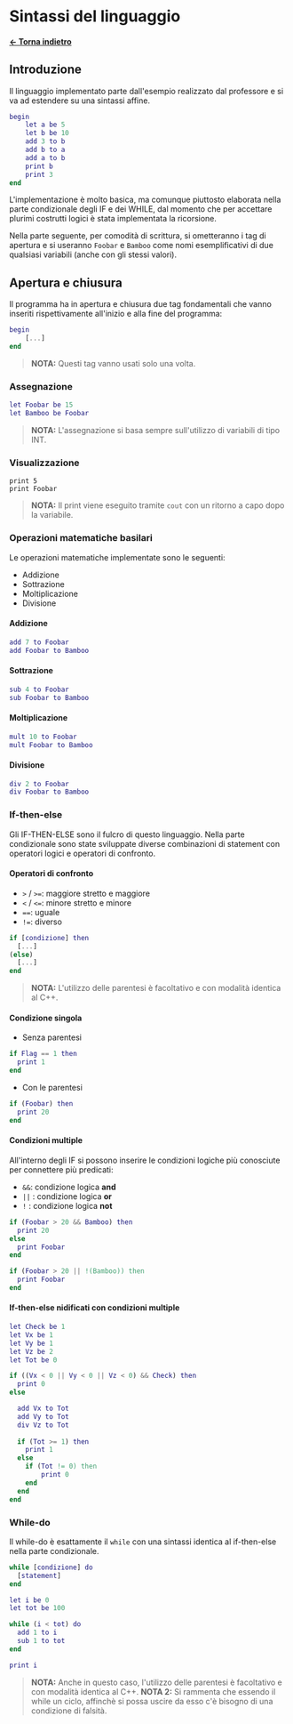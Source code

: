 # Sintassi del linguaggio

#### [← Torna indietro](./)

## Introduzione

Il linguaggio implementato parte dall'esempio realizzato dal professore e si va ad estendere su una sintassi affine.

```matlab
begin
    let a be 5
    let b be 10
    add 3 to b
    add b to a
    add a to b
    print b
    print 3
end
```

L'implementazione è molto basica, ma comunque piuttosto elaborata nella parte condizionale degli IF e dei WHILE, dal momento 
che per accettare plurimi costrutti logici è stata implementata la ricorsione. 


Nella parte seguente, per comodità di scrittura, si ometteranno i tag di apertura e si useranno `Foobar` e `Bamboo` come nomi esemplificativi di due qualsiasi variabili (anche con gli stessi valori).

## Apertura e chiusura

Il programma ha in apertura e chiusura due tag fondamentali che vanno inseriti rispettivamente all'inizio e alla fine del programma:

```matlab
begin
    [...]
end
```

> **NOTA:** Questi tag vanno usati solo una volta.

### Assegnazione

```matlab
let Foobar be 15
let Bamboo be Foobar
```
> **NOTA:** L'assegnazione si basa sempre sull'utilizzo di variabili di tipo INT. 


### Visualizzazione

```mat
print 5
print Foobar
```
> **NOTA:** Il print viene eseguito tramite `cout` con un ritorno a capo dopo la variabile.


### Operazioni matematiche basilari

Le operazioni matematiche implementate sono le seguenti:
- Addizione
- Sottrazione
- Moltiplicazione
- Divisione

#### Addizione

```matlab
add 7 to Foobar
add Foobar to Bamboo
```

#### Sottrazione

```matlab
sub 4 to Foobar
sub Foobar to Bamboo
```

#### Moltiplicazione

```matlab
mult 10 to Foobar
mult Foobar to Bamboo
```

#### Divisione

```matlab
div 2 to Foobar
div Foobar to Bamboo
```

### If-then-else

Gli IF-THEN-ELSE sono il fulcro di questo linguaggio. Nella parte condizionale sono state sviluppate diverse combinazioni di statement con operatori logici e operatori di confronto. 

#### Operatori di confronto

- `>` / `>=`: maggiore stretto e maggiore
- `<` / `<=`: minore stretto e minore
- `==`: uguale
- `!=`: diverso

```matlab
if [condizione] then
  [...]
(else)
  [...]
end
```

> **NOTA:** L'utilizzo delle parentesi è facoltativo e con modalità identica al C++.

#### Condizione singola

- Senza parentesi

```matlab
if Flag == 1 then
  print 1
end
```

- Con le parentesi

```matlab
if (Foobar) then
  print 20
end
```

#### Condizioni multiple

All'interno degli IF si possono inserire le condizioni logiche più conosciute per connettere più predicati: 
- `&&`: condizione logica **and**
- `||` : condizione logica **or**
- `!` : condizione logica **not**

```matlab
if (Foobar > 20 && Bamboo) then
  print 20
else 
  print Foobar
end
```

```matlab
if (Foobar > 20 || !(Bamboo)) then
  print Foobar
end
```

#### If-then-else nidificati con condizioni multiple

```matlab
let Check be 1
let Vx be 1
let Vy be 1
let Vz be 2
let Tot be 0

if ((Vx < 0 || Vy < 0 || Vz < 0) && Check) then
  print 0
else

  add Vx to Tot
  add Vy to Tot
  div Vz to Tot
  
  if (Tot >= 1) then
    print 1
  else 
    if (Tot != 0) then
        print 0
    end
  end
end
```

### While-do

Il while-do è esattamente il `while` con una sintassi identica al if-then-else nella parte condizionale.


```matlab
while [condizione] do
  [statement]
end
```


```matlab
let i be 0
let tot be 100

while (i < tot) do
  add 1 to i
  sub 1 to tot
end

print i
```


> **NOTA:** Anche in questo caso, l'utilizzo delle parentesi è facoltativo e con modalità identica al C++.
> **NOTA 2:** Si rammenta che essendo il while un ciclo, affinchè si possa uscire da esso c'è bisogno di una condizione di falsità.

